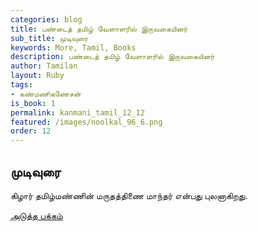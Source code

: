 ```yaml
---
categories: blog
title: பண்டைத் தமிழ் வேளாளரில் இருவகையினர்
sub_title: முடிவுரை
keywords: More, Tamil, Books
description: பண்டைத் தமிழ் வேளாளரில் இருவகையினர்
author: Tamilan
layout: Ruby
tags:
- கண்மணிகணேசன்
is_book: 1
permalink: kanmani_tamil_12_12
featured: /images/noolkal_96_6.png
order: 12
---
```



## முடிவுரை

கிழார் தமிழ்மண்ணின் மருதத்திணை மாந்தர் என்பது புலனாகிறது.

[அடுத்த பக்கம்](kanmani_tamil_12_13)